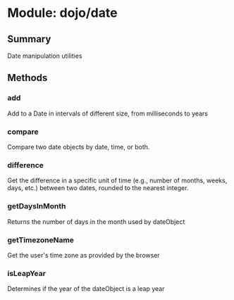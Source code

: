 # Module: dojo/date

## Summary

Date manipulation utilities
## Methods

### add
Add to a Date in intervals of different size, from milliseconds to years

### compare
Compare two date objects by date, time, or both.

### difference
Get the difference in a specific unit of time (e.g., number of
months, weeks, days, etc.) between two dates, rounded to the
nearest integer.

### getDaysInMonth
Returns the number of days in the month used by dateObject

### getTimezoneName
Get the user's time zone as provided by the browser

### isLeapYear
Determines if the year of the dateObject is a leap year


